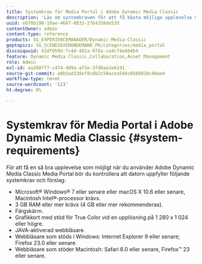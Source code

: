```yaml
---
title: Systemkrav för Media Portal i Adobe Dynamic Media Classic
description: 'Läs om systemkraven för att få bästa möjliga upplevelse med Media Portal i Adobe Dynamic Media Classic. '
uuid: e870b198-19ae-4647-8833-2764358de53d
contentOwner: admin
content-type: reference
products: SG_EXPERIENCEMANAGER/Dynamic-Media-Classic
geptopics: SG_SCENESEVENONDEMAND_PK/categories/media_portal
discoiquuid: 43df059d-7c4d-481a-978a-ca4c74e604b4
feature: Dynamic Media Classic,Collaboration,Asset Management
role: Admin
exl-id: aa268ff7-c474-409a-af3e-3fd8ae1e6241
source-git-commit: a8b5ad338ef8c8b2c50acea5d4c0560820c40ae4
workflow-type: tm+mt
source-wordcount: '113'
ht-degree: 0%

---
```


# Systemkrav för Media Portal i Adobe Dynamic Media Classic {#system-requirements}

För att få en så bra upplevelse som möjligt när du använder Adobe Dynamic Media Classic Media Portal bör du kontrollera att datorn uppfyller följande systemkrav och förslag:

* Microsoft® Windows® 7 eller senare eller macOS X 10.6 eller senare, Macintosh Intel®-processor krävs.
* 3 GB RAM eller mer krävs (4 GB eller mer rekommenderas).
* Färgskärm.
* Grafikkort med stöd för True Color vid en upplösning på 1 280 x 1 024 eller högre.
* JAVA-aktiverad webbläsare.
* Webbläsare som stöds i Windows: Internet Explorer 9 eller senare; Firefox 23.0 eller senare.
* Webbläsare som stöder Macintosh: Safari 6.0 eller senare, Firefox™ 23 eller senare.
